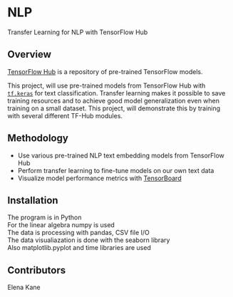 # NLP
Transfer Learning for NLP with TensorFlow Hub

## Overview

[TensorFlow Hub](https://tfhub.dev/) is a repository of pre-trained TensorFlow models.

Τhis project, will use pre-trained models from TensorFlow Hub with [`tf.keras`](https://www.tensorflow.org/api_docs/python/tf/keras) for text classification. Transfer learning makes it possible to save training resources and to achieve good model generalization even when training on a small dataset. Τhis project, will demonstrate this by training with several different TF-Hub modules.

## Methodology 
- Use various pre-trained NLP text embedding models from TensorFlow Hub
- Perform transfer learning to fine-tune models on our own text data
- Visualize model performance metrics with [TensorBoard](https://www.tensorflow.org/tensorboard)
  

## Installation
The program is in Python <br />
For the linear algebra numpy is used <br />
The data is processing with pandas, CSV file I/O <br />
The data visualiazation is done with the seaborn library <br />
Also matplotlib.pyplot and time libraries are used <br />

## Contributors
Elena Kane </br>
